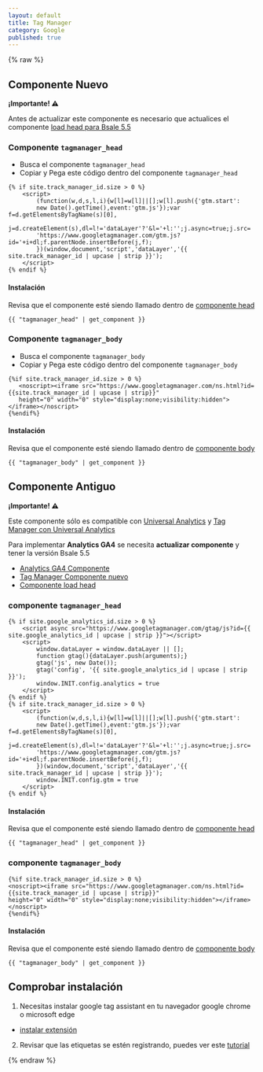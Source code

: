 ```yaml
---
layout: default
title: Tag Manager
category: Google
published: true
---
```

{% raw %}

## Componente Nuevo

<div class="alert alert-warning">
    <strong>¡Importante! ⚠</strong>
    <p>Antes de actualizar este componente es necesario que actualices el componente <a href="../componentes/load-json-bsale#load-head-para-bsale-55">load head para Bsale 5.5</a></p>
</div>

### Componente `tagmanager_head`

- Busca el componente `tagmanager_head`
- Copiar y Pega este código dentro del componente `tagmanager_head`

```liquid
{% if site.track_manager_id.size > 0 %}
    <script>
        (function(w,d,s,l,i){w[l]=w[l]||[];w[l].push({'gtm.start':
        new Date().getTime(),event:'gtm.js'});var f=d.getElementsByTagName(s)[0],
        j=d.createElement(s),dl=l!='dataLayer'?'&l='+l:'';j.async=true;j.src=
        'https://www.googletagmanager.com/gtm.js?id='+i+dl;f.parentNode.insertBefore(j,f);
        })(window,document,'script','dataLayer','{{ site.track_manager_id | upcase | strip }}');
    </script>
{% endif %}
```
#### Instalación 
Revisa que el componente esté siendo llamado dentro de [componente head](../componentes/head)

```liquid
{{ "tagmanager_head" | get_component }}
```

### Componente `tagmanager_body`

- Busca el componente `tagmanager_body`
- Copiar y Pega este código dentro del componente `tagmanager_body`

```liquid
{%if site.track_manager_id.size > 0 %}
   <noscript><iframe src="https://www.googletagmanager.com/ns.html?id={{site.track_manager_id | upcase | strip}}"
   height="0" width="0" style="display:none;visibility:hidden"></iframe></noscript>
{%endif%}
```
#### Instalación 
Revisa que el componente esté siendo llamado dentro de [componente body](../componentes/body)

```liquid
{{ "tagmanager_body" | get_component }}
```

## Componente Antiguo

<div class="alert alert-warning" role="alert">
    <strong>¡Importante! ⚠</strong>
    <p>Este componente sólo es compatible con <a href="../eventos/analytics-ua">Universal Analytics</a> y <a href="../eventos/tag-manager-ua-eventos">Tag Manager con Universal Analytics</a></p>
    <p>Para implementar <strong>Analytics GA4</strong> se necesita <strong>actualizar componente</strong> y tener la versión Bsale 5.5</p>
    <ul>
        <li><a href="../componentes/analytics">Analytics GA4 Componente</a></li>
        <li><a href="#componente-nuevo">Tag Manager Componente nuevo</a></li>
        <li><a href="../componentes/load-json-Bsale#load-head-para-bsale-55">Componente load head</a></li>
    </ul>
</div>

### componente `tagmanager_head`

```liquid
{% if site.google_analytics_id.size > 0 %}
    <script async src="https://www.googletagmanager.com/gtag/js?id={{ site.google_analytics_id | upcase | strip }}"></script>
    <script>
        window.dataLayer = window.dataLayer || [];
        function gtag(){dataLayer.push(arguments);}
        gtag('js', new Date());
        gtag('config', '{{ site.google_analytics_id | upcase | strip }}');
        window.INIT.config.analytics = true
    </script>
{% endif %}
{% if site.track_manager_id.size > 0 %}
    <script>
        (function(w,d,s,l,i){w[l]=w[l]||[];w[l].push({'gtm.start':
        new Date().getTime(),event:'gtm.js'});var f=d.getElementsByTagName(s)[0],
        j=d.createElement(s),dl=l!='dataLayer'?'&l='+l:'';j.async=true;j.src=
        'https://www.googletagmanager.com/gtm.js?id='+i+dl;f.parentNode.insertBefore(j,f);
        })(window,document,'script','dataLayer','{{ site.track_manager_id | upcase | strip }}');
        window.INIT.config.gtm = true
    </script>
{% endif %}
```

#### Instalación 
Revisa que el componente esté siendo llamado dentro de [componente head](../componentes/head)

```liquid
{{ "tagmanager_head" | get_component }}
```

### componente `tagmanager_body`

```liquid
{%if site.track_manager_id.size > 0 %}
<noscript><iframe src="https://www.googletagmanager.com/ns.html?id={{site.track_manager_id | upcase | strip}}"
height="0" width="0" style="display:none;visibility:hidden"></iframe></noscript>
{%endif%}
```
#### Instalación 
Revisa que el componente esté siendo llamado dentro de [componente body](../componentes/body)

```liquid
{{ "tagmanager_body" | get_component }}
```

## Comprobar instalación

1. Necesitas instalar google tag assistant en tu navegador google chrome o microsoft edge
- [instalar extensión](https://chrome.google.com/webstore/detail/tag-assistant-legacy-by-g/kejbdjndbnbjgmefkgdddjlbokphdefk?hl=es)

2. Revisar que las etiquetas se estén registrando, puedes ver este [tutorial](https://support.google.com/analytics/answer/1008083?hl=es)






{% endraw %}